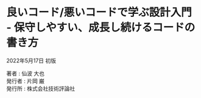 # 良いコード/悪いコードで学ぶ設計入門 - 保守しやすい、成長し続けるコードの書き方

2022年5月17日 初版  

著者 : 仙波 大也  
発行者 : 片岡 巌  
発行所 : 株式会社技術評論社  
